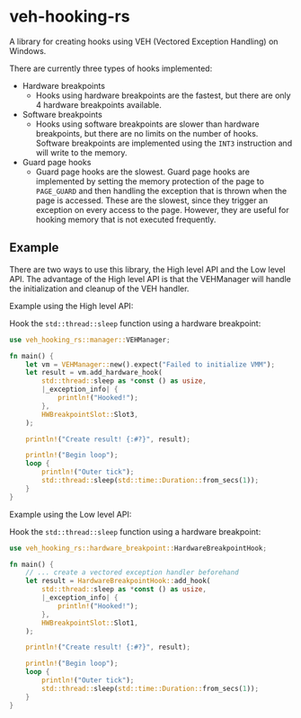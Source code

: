 # veh-hooking-rs

A library for creating hooks using VEH (Vectored Exception Handling) on Windows.

There are currently three types of hooks implemented:

- Hardware breakpoints
    - Hooks using hardware breakpoints are the fastest, but there are only 4 hardware breakpoints available.
- Software breakpoints
    - Hooks using software breakpoints are slower than hardware breakpoints, but there are no limits on the number of
      hooks. Software breakpoints are implemented using the `INT3` instruction and will write to the memory.
- Guard page hooks
    - Guard page hooks are the slowest. Guard page hooks are implemented by setting the
      memory protection of the page to `PAGE_GUARD` and then handling the exception that is thrown when the page is
      accessed. These are the slowest, since they trigger an exception on every access to the page. However, they are
      useful for hooking memory that is not executed frequently.

## Example

There are two ways to use this library, the High level API and the Low level API. The advantage of the High level API is
that the VEHManager will handle the initialization and cleanup of the VEH handler.

Example using the High level API:

Hook the `std::thread::sleep` function using a hardware breakpoint:

```rust
use veh_hooking_rs::manager::VEHManager;

fn main() {
    let vm = VEHManager::new().expect("Failed to initialize VMM");
    let result = vm.add_hardware_hook(
        std::thread::sleep as *const () as usize,
        |_exception_info| {
            println!("Hooked!");
        },
        HWBreakpointSlot::Slot3,
    );

    println!("Create result! {:#?}", result);

    println!("Begin loop");
    loop {
        println!("Outer tick");
        std::thread::sleep(std::time::Duration::from_secs(1));
    }
}
```

Example using the Low level API:

Hook the `std::thread::sleep` function using a hardware breakpoint:

```rust
use veh_hooking_rs::hardware_breakpoint::HardwareBreakpointHook;

fn main() {
    // ... create a vectored exception handler beforehand
    let result = HardwareBreakpointHook::add_hook(
        std::thread::sleep as *const () as usize,
        |_exception_info| {
            println!("Hooked!");
        },
        HWBreakpointSlot::Slot1,
    );

    println!("Create result! {:#?}", result);

    println!("Begin loop");
    loop {
        println!("Outer tick");
        std::thread::sleep(std::time::Duration::from_secs(1));
    }
}
```